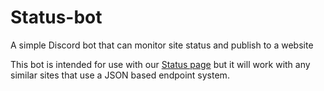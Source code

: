 # Status-bot
A simple Discord bot that can monitor site status and publish to a website

This bot is intended for use with our [Status page](https://github.com/layeredy/statuspage) but it will work with any similar sites that use a JSON based endpoint system.
